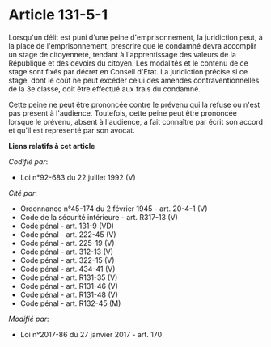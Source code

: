 # Article 131-5-1

Lorsqu'un délit est puni d'une peine d'emprisonnement, la juridiction peut, à la place de l'emprisonnement, prescrire que le
condamné devra accomplir un stage de citoyenneté, tendant à l'apprentissage des valeurs de la République et des devoirs du
citoyen. Les modalités et le contenu de ce stage sont fixés par décret en Conseil d'Etat. La juridiction précise si ce stage,
dont le coût ne peut excéder celui des amendes contraventionnelles de la 3e classe, doit être effectué aux frais du condamné.

Cette peine ne peut être prononcée contre le prévenu qui la refuse ou n'est pas présent à l'audience. Toutefois, cette peine
peut être prononcée lorsque le prévenu, absent à l'audience, a fait connaître par écrit son accord et qu'il est représenté
par son avocat.

**Liens relatifs à cet article**

_Codifié par_:

  - Loi n°92-683 du 22 juillet 1992 (V)

_Cité par_:

  - Ordonnance n°45-174 du 2 février 1945 - art. 20-4-1 (V)
  - Code de la sécurité intérieure - art. R317-13 (V)
  - Code pénal - art. 131-9 (VD)
  - Code pénal - art. 222-45 (V)
  - Code pénal - art. 225-19 (V)
  - Code pénal - art. 312-13 (V)
  - Code pénal - art. 322-15 (V)
  - Code pénal - art. 434-41 (V)
  - Code pénal - art. R131-35 (V)
  - Code pénal - art. R131-46 (V)
  - Code pénal - art. R131-48 (V)
  - Code pénal - art. R132-45 (M)

_Modifié par_:

  - Loi n°2017-86 du 27 janvier 2017 - art. 170
